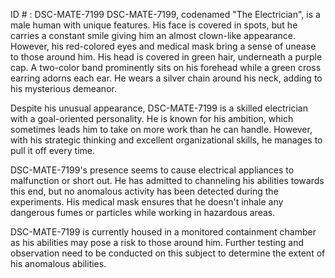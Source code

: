 ID # : DSC-MATE-7199
DSC-MATE-7199, codenamed "The Electrician", is a male human with unique features. His face is covered in spots, but he carries a constant smile giving him an almost clown-like appearance. However, his red-colored eyes and medical mask bring a sense of unease to those around him. His head is covered in green hair, underneath a purple cap. A two-color band prominently sits on his forehead while a green cross earring adorns each ear. He wears a silver chain around his neck, adding to his mysterious demeanor.

Despite his unusual appearance, DSC-MATE-7199 is a skilled electrician with a goal-oriented personality. He is known for his ambition, which sometimes leads him to take on more work than he can handle. However, with his strategic thinking and excellent organizational skills, he manages to pull it off every time.

DSC-MATE-7199's presence seems to cause electrical appliances to malfunction or short out. He has admitted to channeling his abilities towards this end, but no anomalous activity has been detected during the experiments. His medical mask ensures that he doesn't inhale any dangerous fumes or particles while working in hazardous areas.

DSC-MATE-7199 is currently housed in a monitored containment chamber as his abilities may pose a risk to those around him. Further testing and observation need to be conducted on this subject to determine the extent of his anomalous abilities.